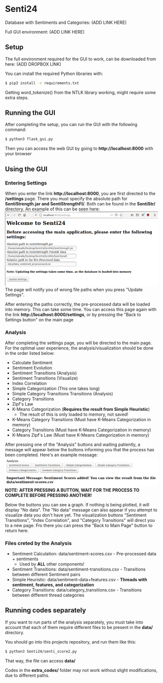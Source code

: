# Senti24

Database with Sentiments and Categories: (ADD LINK HERE)

Full GUI environment: (ADD LINK HERE)

## Setup
The full environment required for the GUI to work, can be downloaded from here: (ADD DROPBOX LINK)

You can install the required Python libraries with:
```bash
$ pip3 install -r requirements.txt
```
Getting word_tokenize() from the NTLK library working, might require some extra steps.

## Running the GUI
After completing the setup, you can run the GUI with the following command:
```bash
$ python3 flask_gui.py
```
Then you can access the web GUI by going to **http://localhost:8000** with your browser

## Using the GUI

### Entering Settings
When you enter the link **http://localhost:8000**, you are first directed to the **/settings** page. There you must specify the absolute path for **SentiStrength.jar and SentiStrengthFI/**. Both can be found in the **SentiStr/** directory.
An example of this can be seen here:
![Example settings](help_img/step1.png)
The page will notify you of wrong file paths when you press "Update Settings".

After entering the paths correctly, the pre-processed data will be loaded into memory. This can take some time.
You can access this page again with the link **http://localhost:8000/settings**, or by pressing the "Back to Settings button" on the main page

### Analysis
After completing the settings page, you will be directed to the main page. For the optimal user experience, the analysis/visualization should be done in the order listed below:
* Calculate Sentiment
* Sentiment Evolution
* Sentiment Transitions (Analysis)
* Sentiment Transitions (Visualize)
* Index Correlation
* Simple Categorization (This one takes long)
* Simple Category Transitions Transitions (Analysis)
* Category Transitions
* Zipf's Law
* K-Means Categorization (**Requires the result from Simple Heuristic**) 
    * The result of this is only loaded to memory, not saved!
* K-Means Category Transitions (Must have K-Means Categorization in memory)
* Category Transitions (Must have K-Means Categorization in memory)
* K-Means Zipf's Law (Must have K-Means Categorization in memory)

After pressing one of the "Analysis" buttons and waiting patiently, a message will appear below the buttons informing you that the process has been completed.
Here's an example message:
![Sentiment Calculation Complete](help_img/step3.png)
**NOTE: AFTER PRESSING A BUTTON, WAIT FOR THE PROCESS TO COMPLETE BEFORE PRESSING ANOTHER!**

Below the buttons you can see a graph. If nothing is being plotted, it will display "No data". The "No data" message can also appear if you attempt to visualize data you don't have yet.
The visualization buttons "Sentiment Transitions", "Index Correlation", and "Category Transitions" will direct you to a new page. Fro there you can press the "Back to Main Page" button to return here. 

### Files creted by the Analysis
* Sentiment Calculation: data/sentiment-scores.csv - Pre-processed data + sentiments
    * Used by **ALL** other components!
* Sentiment Transitions: data/sentiment-transitions.csv - Transitions between different Sentiment pairs
* Simple Heuristic: data/sentiment-data+features.csv - **Threads with sentiment, features, and categorization**
* Category Transitions: data/category_transitions.csv - Transitions between different thread categories

## Running codes separately
If you want to run parts of the analysis separately, you must take into account that each of them require different files to be present in the **data/** directory.

You should go into this projects repository, and run them like this:
```bash
$ python3 Senti24/senti_score2.py
```
That way, the file can access **data/**

Codes in the **extra_codes/** folder may not work without slight modifications, due to different paths.